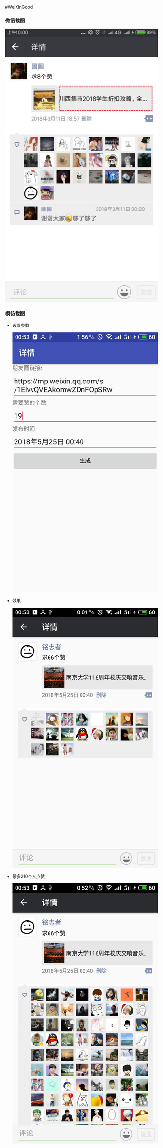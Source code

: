 #WeiXinGood

### 微信截图
![](pic/picreal.png)
### 模仿截图
* 设置参数

	![](pic/pic1.jpg)
* 效果

 	![](pic/pic2.jpg)
* 最多210个人点赞

 	![](pic/pic3.jpg)
